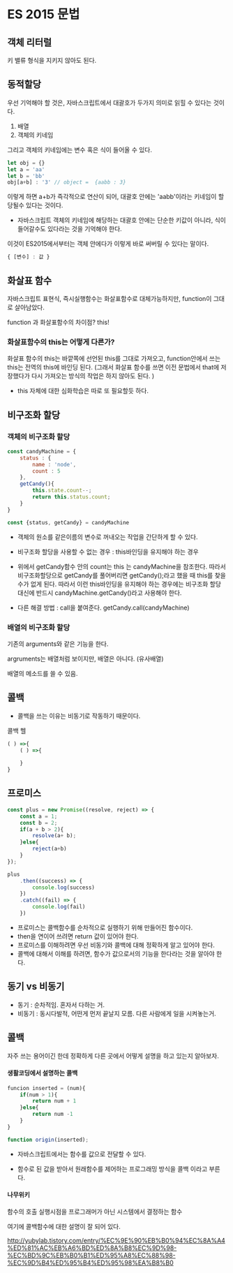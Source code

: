 # ES 2015 문법



## 객체 리터럴 

키 밸류 형식을 지키지 않아도 된다. 





## 동적할당

우선 기억해야 할 것은, 자바스크립트에서 대괄호가 두가지 의미로 읽힐 수 있다는 것이다. 

1. 배열
2. 객체의 키네임

그리고 객체의 키네임에는 변수 혹은 식이 들어올 수 있다. 

```javascript
let obj = {}
let a = 'aa'
let b = 'bb'
obj[a+b] : '3' // object =  {aabb : 3}
```

이렇게 하면 a+b가 즉각적으로 연산이 되어, 대괄호 안에는 'aabb'이라는 키네임이 할당될수 있다는 것이다. 

- 자바스크립트 객체의 키네임에 해당하는 대괄호 안에는 단순한 키값이 아니라, 식이 들어갈수도 있다라는 것을 기억해야 한다. 



이것이 ES2015에서부터는 객체 안에다가 이렇게 바로 써버릴 수 있다는 말이다. 

```javascript
{ [변수] : 값 }
```





## 화살표 함수

자바스크립트 표현식, 즉시실행함수는 화살표함수로 대체가능하지만, function이 그대로 살아남았다. 

function 과 화살표함수의 차이점? this!



### 화살표함수의 this는 어떻게 다른가?

화살표 함수의 this는 바깥쪽에 선언된 this를 그대로 가져오고, function안에서 쓰는 this는 전역의 this에 바인딩 된다.  (그래서 화살표 함수를 쓰면 이전 문법에서 that에 저장했다가 다시 가져오는 방식의 작업은 하지 않아도 된다. )



* this 자체에 대한 심화학습은 따로 또 필요할듯 하다. 



## 비구조화 할당

### 객체의 비구조화 할당

```javascript
const candyMachine = {
    status : {
        name : 'node',
        count : 5
    },
    getCandy(){
        this.state.count--;
        return this.status.count;
    }
}

const {status, getCandy} = candyMachine
```

- 객체의 원소를 같은이름의 변수로 꺼내오는 작업을 간단하게 할 수 있다. 

- 비구조화 할당을 사용할 수 없는 경우 : this바인딩을 유지해야 하는 경우
- 위에서 getCandy함수 안의 count는 this 는 candyMachine을 참조한다. 따라서 비구조화할당으로 getCandy를 풀어버리면 getCandy();라고 했을 때 this를 찾을 수가 없게 된다. 따라서 이런 this바인딩을 유지해야 하는 경우에는 비구조화 할당 대신에 반드시 candyMachine.getCandy()라고 사용해야 한다. 
- 다른 해결 방법 : call을 붙여준다.  getCandy.call(candyMachine)



### 배열의 비구조화 할당

기존의 arguments와 같은 기능을 한다. 

argruments는 배열처럼 보이지만, 배열은 아니다. (유사배열)

배열의 메소드를 쓸 수 있음. 





## 콜백

- 콜백을 쓰는 이유는 비동기로 작동하기 때문이다. 

콜백 헬

``` javascript
( ) =>{
    ( ) =>{
        
    }
}
```





## 프로미스 

```javascript
const plus = new Promise((resolve, reject) => {
    const a = 1;
    const b = 2;
    if(a + b > 2){
        resolve(a+ b);
    }else{
        reject(a+b)
    }
});

plus
    .then((success) => {
    	console.log(success)
	})
    .catch((fail) => {
    	console.log(fail)
	})
```

- 프로미스는 콜백함수를 순차적으로 실행하기 위해 만들어진 함수이다. 
- then을 연이어 쓰려면 return 값이 있어야 한다. 
- 프로미스를 이해하려면 우선 비동기와 콜백에 대해 정확하게 알고 있어야 한다. 
- 콜백에 대해서 이해를 하려면, 함수가 값으로서의 기능을 한다라는 것을 알아야 한다. 





## 동기 vs 비동기

- 동기 : 순차적임. 혼자서 다하는 거.
- 비동기 : 동시다발적, 어떤게 먼저 끝날지 모름. 다른 사람에게 일을 시켜놓는거.



## 콜백

자주 쓰는 용어이긴 한데 정확하게 다른 곳에서 어떻게 설명을 하고 있는지 알아보자. 



#### 생활코딩에서 설명하는 콜백

```javascript
funcion inserted = (num){
    if(num > 1){
    	return num + 1    
    }else{
        return num -1
    }   
}

function origin(inserted);
```

- 자바스크립트에서는 함수를 값으로 전달할 수 있다. 

- 함수로 된 값을 받아서 원래함수를 제어하는 프로그래밍 방식을 콜백 이라고 부른다. 



#### 나무위키 

함수의 호출 실행시점을 프로그래머가 아닌 시스템에서 결정하는 함수



여기에 콜백함수에 대한 설명이 잘 되어 있다. 

http://yubylab.tistory.com/entry/%EC%9E%90%EB%B0%94%EC%8A%A4%ED%81%AC%EB%A6%BD%ED%8A%B8%EC%9D%98-%EC%BD%9C%EB%B0%B1%ED%95%A8%EC%88%98-%EC%9D%B4%ED%95%B4%ED%95%98%EA%B8%B0